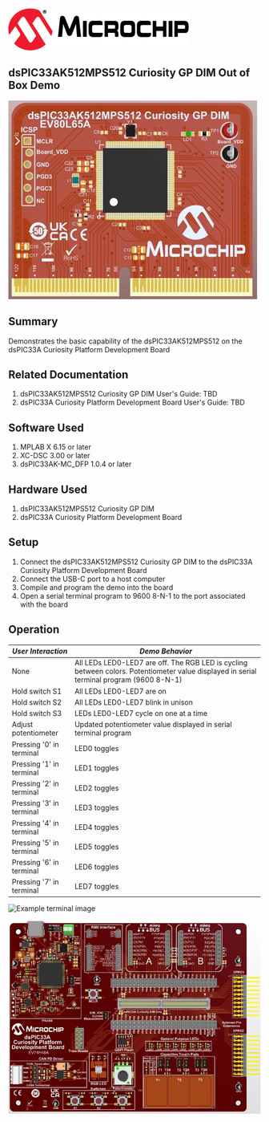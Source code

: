 <picture>
    <source media="(prefers-color-scheme: dark)" srcset="../images/microchip_logo_white_red.png">
	<source media="(prefers-color-scheme: light)" srcset="../images/microchip_logo_black_red.png">
    <img alt="Microchip Logo." src="../images/microchip_logo_black_red.png">
</picture>

## dsPIC33AK512MPS512 Curiosity GP DIM Out of Box Demo
![Board picture](./images/dim.jpg)

## Summary
Demonstrates the basic capability of the dsPIC33AK512MPS512 on the dsPIC33A Curiosity Platform Development Board

## Related Documentation
1) dsPIC33AK512MPS512 Curiosity GP DIM User's Guide: TBD
2) dsPIC33A Curiosity Platform Development Board User's Guide: TBD

## Software Used 
1) MPLAB X 6.15 or later
2) XC-DSC 3.00 or later
3) dsPIC33AK-MC_DFP 1.0.4 or later

## Hardware Used
1) dsPIC33AK512MPS512 Curiosity GP DIM
2) dsPIC33A Curiosity Platform Development Board

## Setup
1) Connect the dsPIC33AK512MPS512 Curiosity GP DIM to the dsPIC33A Curiosity Platform Development Board
2) Connect the USB-C port to a host computer
3) Compile and program the demo into the board
4) Open a serial terminal program to 9600 8-N-1 to the port associated with the board

## Operation

| *User Interaction* | *Demo Behavior* |
| ---------------- | ------------- |
| None             | All LEDs LED0-LED7 are off.  The RGB LED is cycling between colors. Potentiometer value displayed in serial terminal program (9600 8-N-1) |
| Hold switch S1   | All LEDs LED0-LED7 are on |
| Hold switch S2   | All LEDs LED0-LED7 blink in unison |
| Hold switch S3   | LEDs LED0-LED7 cycle on one at a time |
| Adjust potentiometer | Updated potentiometer value displayed in serial terminal program |
| Pressing '0' in terminal | LED0 toggles |
| Pressing '1' in terminal | LED1 toggles |
| Pressing '2' in terminal | LED2 toggles |
| Pressing '3' in terminal | LED3 toggles |
| Pressing '4' in terminal | LED4 toggles |
| Pressing '5' in terminal | LED5 toggles |
| Pressing '6' in terminal | LED6 toggles |
| Pressing '7' in terminal | LED7 toggles |

![Example terminal image](./images/terminal.png)

![Curiosity Platform Board](../images/curiosity.jpg)
 




